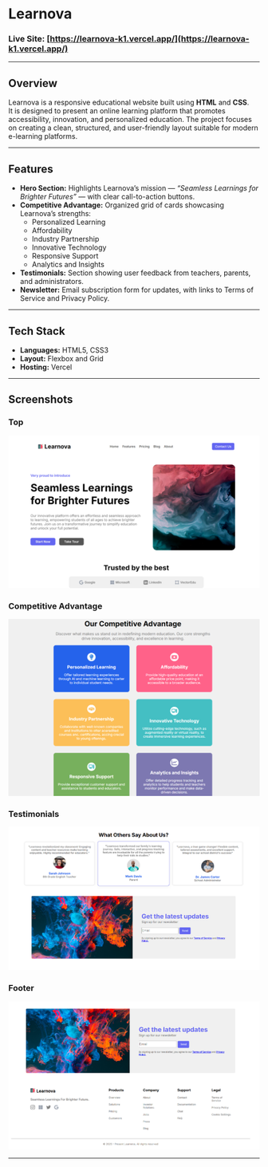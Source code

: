 # Learnova

### Live Site: [https://learnova-k1.vercel.app/](https://learnova-k1.vercel.app/)  
---

## Overview
Learnova is a responsive educational website built using **HTML** and **CSS**.  
It is designed to present an online learning platform that promotes accessibility, innovation, and personalized education. The project focuses on creating a clean, structured, and user-friendly layout suitable for modern e-learning platforms.

---

## Features
- **Hero Section:** Highlights Learnova’s mission — *“Seamless Learnings for Brighter Futures”* — with clear call-to-action buttons.  
- **Competitive Advantage:** Organized grid of cards showcasing Learnova’s strengths:
  - Personalized Learning  
  - Affordability  
  - Industry Partnership  
  - Innovative Technology  
  - Responsive Support  
  - Analytics and Insights  
- **Testimonials:** Section showing user feedback from teachers, parents, and administrators.  
- **Newsletter:** Email subscription form for updates, with links to Terms of Service and Privacy Policy.

---

## Tech Stack
- **Languages:** HTML5, CSS3  
- **Layout:** Flexbox and Grid  
- **Hosting:** Vercel  

---

## Screenshots
### Top  
![Homepage](./Screenshots/S1.png)

### Competitive Advantage  
![Advantages](./Screenshots/S2.png)

### Testimonials  
![Testimonials](./Screenshots/S3.png)

### Footer  
![Testimonials](./Screenshots/S4.png)


---
